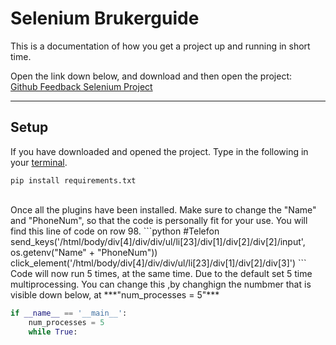 # Selenium Brukerguide
This is a documentation of how you get a project up and running in short time.

Open the link down below, and download and then open the project:
<br>
[Github Feedback Selenium Project](https://github.com/VaagenIM/02-frontend-med-flask-CallMeRubb/tree/main/VinnPremier)
***
## Setup
If you have downloaded and opened the project. Type in the following in your [terminal](https://www.jetbrains.com/help/pycharm/terminal-emulator.html).
```shell
pip install requirements.txt
```
<br>
Once all the plugins have been installed. Make sure to change the "Name" and "PhoneNum", so that the code is personally fit for your use.
You will find this line of code on row 98.
```python
#Telefon
send_keys('/html/body/div[4]/div/div/ul/li[23]/div[1]/div[2]/div[2]/input', os.getenv("Name" + "PhoneNum"))
click_element('/html/body/div[4]/div/div/ul/li[23]/div[1]/div[2]/div[3]')
```
<br> Code will now run 5 times, at the same time. Due to the default set 5 time multiprocessing. 
You can change this ,by changhign the numbmer that is visible down below, at ***"num_processes = 5"***

```python
if __name__ == '__main__':
    num_processes = 5
    while True:
```


